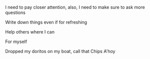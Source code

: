 I need to pay closer attention, also, I need to make sure to ask more questions

Write down things even if for refreshing

Help others where I can


For myself

Dropped my doritos on my boat, call that Chips A'hoy
